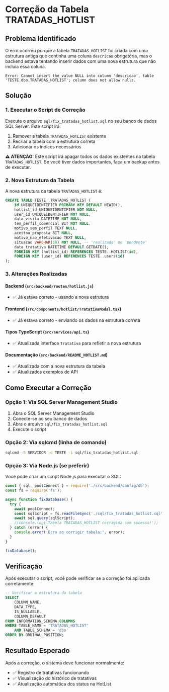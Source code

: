 # Correção da Tabela TRATADAS_HOTLIST

## Problema Identificado

O erro ocorreu porque a tabela `TRATADAS_HOTLIST` foi criada com uma estrutura antiga que continha uma coluna `descricao` obrigatória, mas o backend estava tentando inserir dados com uma nova estrutura que não incluía essa coluna.

```
Error: Cannot insert the value NULL into column 'descricao', table 'TESTE.dbo.TRATADAS_HOTLIST'; column does not allow nulls.
```

## Solução

### 1. Executar o Script de Correção

Execute o arquivo `sql/fix_tratadas_hotlist.sql` no seu banco de dados SQL Server. Este script irá:

1. Remover a tabela `TRATADAS_HOTLIST` existente
2. Recriar a tabela com a estrutura correta
3. Adicionar os índices necessários

**⚠️ ATENÇÃO:** Este script irá apagar todos os dados existentes na tabela `TRATADAS_HOTLIST`. Se você tiver dados importantes, faça um backup antes de executar.

### 2. Nova Estrutura da Tabela

A nova estrutura da tabela `TRATADAS_HOTLIST` é:

```sql
CREATE TABLE TESTE..TRATADAS_HOTLIST (
    id UNIQUEIDENTIFIER PRIMARY KEY DEFAULT NEWID(),
    hotlist_id UNIQUEIDENTIFIER NOT NULL,
    user_id UNIQUEIDENTIFIER NOT NULL,
    data_visita DATETIME NOT NULL,
    tem_perfil_comercial BIT NOT NULL,
    motivo_sem_perfil TEXT NULL,
    aceitou_proposta BIT NULL,
    motivo_nao_efetivacao TEXT NULL,
    situacao VARCHAR(10) NOT NULL, -- 'realizada' ou 'pendente'
    data_tratativa DATETIME DEFAULT GETDATE(),
    FOREIGN KEY (hotlist_id) REFERENCES TESTE..HOTLIST(id),
    FOREIGN KEY (user_id) REFERENCES TESTE..users(id)
);
```

### 3. Alterações Realizadas

#### Backend (`src/backend/routes/hotlist.js`)
- ✅ Já estava correto - usando a nova estrutura

#### Frontend (`src/components/hotlist/TratativaModal.tsx`)
- ✅ Já estava correto - enviando os dados na estrutura correta

#### Tipos TypeScript (`src/services/api.ts`)
- ✅ Atualizada interface `Tratativa` para refletir a nova estrutura

#### Documentação (`src/backend/README_HOTLIST.md`)
- ✅ Atualizada com a nova estrutura da tabela
- ✅ Atualizados exemplos de API

## Como Executar a Correção

### Opção 1: Via SQL Server Management Studio
1. Abra o SQL Server Management Studio
2. Conecte-se ao seu banco de dados
3. Abra o arquivo `sql/fix_tratadas_hotlist.sql`
4. Execute o script

### Opção 2: Via sqlcmd (linha de comando)
```bash
sqlcmd -S SERVIDOR -d TESTE -i sql/fix_tratadas_hotlist.sql
```

### Opção 3: Via Node.js (se preferir)
Você pode criar um script Node.js para executar o SQL:

```javascript
const { sql, poolConnect } = require('./src/backend/config/db');
const fs = require('fs');

async function fixDatabase() {
  try {
    await poolConnect;
    const sqlScript = fs.readFileSync('./sql/fix_tratadas_hotlist.sql', 'utf8');
    await sql.query(sqlScript);
    //console.log('Tabela TRATADAS_HOTLIST corrigida com sucesso!');
  } catch (error) {
    console.error('Erro ao corrigir tabela:', error);
  }
}

fixDatabase();
```

## Verificação

Após executar o script, você pode verificar se a correção foi aplicada corretamente:

```sql
-- Verificar a estrutura da tabela
SELECT 
    COLUMN_NAME,
    DATA_TYPE,
    IS_NULLABLE,
    COLUMN_DEFAULT
FROM INFORMATION_SCHEMA.COLUMNS 
WHERE TABLE_NAME = 'TRATADAS_HOTLIST' 
    AND TABLE_SCHEMA = 'dbo'
ORDER BY ORDINAL_POSITION;
```

## Resultado Esperado

Após a correção, o sistema deve funcionar normalmente:
- ✅ Registro de tratativas funcionando
- ✅ Visualização do histórico de tratativas
- ✅ Atualização automática dos status na HotList 